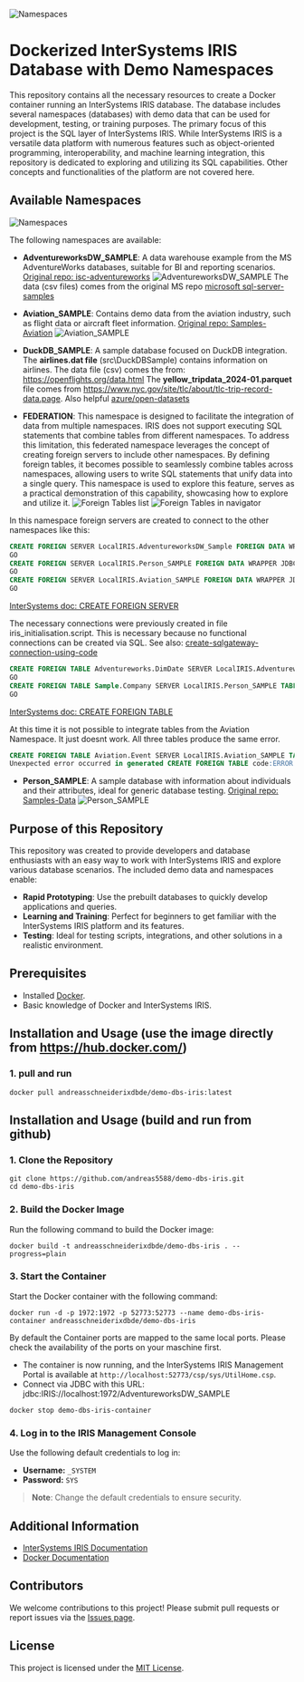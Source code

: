 ![Namespaces](/doc/demo-dbs-iris.jpg)

# Dockerized InterSystems IRIS Database with Demo Namespaces

This repository contains all the necessary resources to create a Docker container running an InterSystems IRIS database. The database includes several namespaces (databases) with demo data that can be used for development, testing, or training purposes.
The primary focus of this project is the SQL layer of InterSystems IRIS. While InterSystems IRIS is a versatile data platform with numerous features such as object-oriented programming, interoperability, and machine learning integration, this repository is dedicated to exploring and utilizing its SQL capabilities. Other concepts and functionalities of the platform are not covered here.


## Available Namespaces

![Namespaces](/doc/view_all_namespace_sqldatalens.png)

The following namespaces are available:

- **AdventureworksDW_SAMPLE**: A data warehouse example from the MS AdventureWorks databases, suitable for BI and reporting scenarios. [Original repo: isc-adventureworks](https://github.com/bdeboe/isc-adventureworks/)
![AdventureworksDW_SAMPLE](/doc/tables_adventureworks_namespace_sqldatalens.png)
The data (csv files) comes from the original MS repo [microsoft sql-server-samples](https://github.com/microsoft/sql-server-samples/tree/master/samples/databases/adventure-works/data-warehouse-install-script)


- **Aviation_SAMPLE**: Contains demo data from the aviation industry, such as flight data or aircraft fleet information. [Original repo: Samples-Aviation](https://github.com/intersystems/Samples-Aviation)
![Aviation_SAMPLE](/doc/tables_aviation_namespace_sqldatalens.png)


- **DuckDB_SAMPLE**: A sample database focused on DuckDB integration. 
The **airlines.dat file** (src\DuckDBSample) contains information on airlines. The data file (csv) comes the from: https://openflights.org/data.html
The **yellow_tripdata_2024-01.parquet** file comes from https://www.nyc.gov/site/tlc/about/tlc-trip-record-data.page. Also helpful [azure/open-datasets](https://learn.microsoft.com/en-us/azure/open-datasets/dataset-taxi-yellow?tabs=azureml-opendatasets)

- **FEDERATION**: This namespace is designed to facilitate the integration of data from multiple namespaces. IRIS does not support executing SQL statements that combine tables from different namespaces. To address this limitation, this federated namespace leverages the concept of creating foreign servers to include other namespaces. By defining foreign tables, it becomes possible to seamlessly combine tables across namespaces, allowing users to write SQL statements that unify data into a single query. This namespace is used to explore this feature, serves as a practical demonstration of this capability, showcasing how to explore and utilize it. ![Foreign Tables list](/doc/foreign_table.png) ![Foreign Tables in navigator](/doc/foreign_table_2.png)


In this namespace foreign servers are created to connect to the other namespaces like this:

```sql
CREATE FOREIGN SERVER LocalIRIS.AdventureworksDW_Sample FOREIGN DATA WRAPPER JDBC CONNECTION 'ConLocal_AdventureworksDW_Sample'
GO
CREATE FOREIGN SERVER LocalIRIS.Person_SAMPLE FOREIGN DATA WRAPPER JDBC CONNECTION 'ConLocal_Person_SAMPLE'
GO
CREATE FOREIGN SERVER LocalIRIS.Aviation_SAMPLE FOREIGN DATA WRAPPER JDBC CONNECTION 'ConLocal_Aviation_SAMPLE'
GO
```
[InterSystems doc: CREATE FOREIGN SERVER](https://docs.intersystems.com/irislatest/csp/docbook/DocBook.UI.Page.cls?KEY=RSQL_createserver)

The necessary connections were previously created in file iris_initialisation.script. This is necessary because no functional connections can be created via SQL. See also: [create-sqlgateway-connection-using-code](https://community.intersystems.com/post/how-can-i-create-sqlgateway-connection-using-code)


```sql
CREATE FOREIGN TABLE Adventureworks.DimDate SERVER LocalIRIS.AdventureworksDW_Sample TABLE 'Adventureworks.DimDate'
GO
CREATE FOREIGN TABLE Sample.Company SERVER LocalIRIS.Person_SAMPLE TABLE 'Sample.Company'
GO
```
[InterSystems doc: CREATE FOREIGN TABLE](https://docs.intersystems.com/irislatest/csp/docbook/DocBook.UI.Page.cls?KEY=RSQL_createforeigntable)

At this time it is not possible to integrate tables from the Aviation Namespace. It just doesnt work. All three tables produce the same error.

```sql
CREATE FOREIGN TABLE Aviation.Event SERVER LocalIRIS.Aviation_SAMPLE TABLE 'Aviation.Event'
Unexpected error occurred in generated CREATE FOREIGN TABLE code:ERROR #5002: ObjectScript error: <ILLEGAL VALUE>Decode+1^%SQL.FDW.XDBC.1
```


- **Person_SAMPLE**: A sample database with information about individuals and their attributes, ideal for generic database testing. [Original repo: Samples-Data](https://github.com/intersystems/Samples-Data)
![Person_SAMPLE](/doc/tables_person_namespace_sqldatalens.png)



## Purpose of this Repository

This repository was created to provide developers and database enthusiasts with an easy way to work with InterSystems IRIS and explore various database scenarios. The included demo data and namespaces enable:

- **Rapid Prototyping**: Use the prebuilt databases to quickly develop applications and queries.
- **Learning and Training**: Perfect for beginners to get familiar with the InterSystems IRIS platform and its features.
- **Testing**: Ideal for testing scripts, integrations, and other solutions in a realistic environment.




## Prerequisites

- Installed [Docker](https://www.docker.com/).
- Basic knowledge of Docker and InterSystems IRIS.

## Installation and Usage (use the image directly from https://hub.docker.com/)

### 1. pull and run

```shell
docker pull andreasschneiderixdbde/demo-dbs-iris:latest
```

## Installation and Usage (build and run from github)

### 1. Clone the Repository

```shell
git clone https://github.com/andreas5588/demo-dbs-iris.git
cd demo-dbs-iris
```

### 2. Build the Docker Image

Run the following command to build the Docker image:

```shell
docker build -t andreasschneiderixdbde/demo-dbs-iris . --progress=plain
```

### 3. Start the Container

Start the Docker container with the following command:

```shell
docker run -d -p 1972:1972 -p 52773:52773 --name demo-dbs-iris-container andreasschneiderixdbde/demo-dbs-iris
```
By default the Container ports are mapped to the same local ports. Please check the availability of the ports on your maschine first.
* The container is now running, and the InterSystems IRIS Management Portal is available at `http://localhost:52773/csp/sys/UtilHome.csp`.
* Connect via JDBC with this URL: jdbc:IRIS://localhost:1972/AdventureworksDW_SAMPLE


```shell
docker stop demo-dbs-iris-container
```

### 4. Log in to the IRIS Management Console

Use the following default credentials to log in:

- **Username:** `_SYSTEM`
- **Password:** `SYS`

> **Note**: Change the default credentials to ensure security.

## Additional Information

- [InterSystems IRIS Documentation](https://docs.intersystems.com/irislatest/csp/docbook/DocBook.UI.Page.cls)
- [Docker Documentation](https://docs.docker.com/)

## Contributors

We welcome contributions to this project! Please submit pull requests or report issues via the [Issues page](https://github.com/andreas5588/demo-dbs-iris/issues).

## License

This project is licensed under the [MIT License](LICENSE).